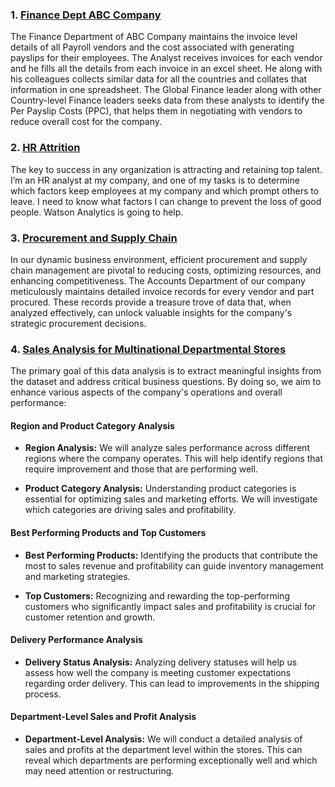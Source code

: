### 1. [Finance Dept ABC Company](https://github.com/sanjanapaluri/Powerbi_Projects/tree/main/Finance%20Dept%20ABC%20Company)

The Finance Department of ABC Company maintains the invoice level details of all Payroll vendors and the cost associated with generating payslips for their employees. The Analyst receives invoices for each vendor and he fills all the details from each invoice in an excel sheet. He along with his colleagues collects similar data for all the countries and collates that information in one spreadsheet. The Global Finance leader along with other Country-level Finance leaders seeks data from these analysts to identify the Per Payslip Costs (PPC), that helps them in negotiating with vendors to reduce overall cost for the company.

### 2. [HR Attrition](https://github.com/sanjanapaluri/Powerbi_Projects/tree/main/HR%20Attrition)

The key to success in any organization is attracting and retaining top talent. I’m an HR analyst at my company, and one of my tasks is to determine which factors keep employees at my company and which prompt others to leave. I need to know what factors I can change to prevent the loss of good people. Watson Analytics is going to help.

### 3. [Procurement and Supply Chain](https://github.com/sanjanapaluri/Powerbi_Projects/tree/main/Procurement%20and%20Supply%20Chain)

In our dynamic business environment, efficient procurement and supply chain management are pivotal to reducing costs, optimizing resources, and enhancing competitiveness. The Accounts Department of our company meticulously maintains detailed invoice records for every vendor and part procured. These records provide a treasure trove of data that, when analyzed effectively, can unlock valuable insights for the company's strategic procurement decisions.

### 4. [Sales Analysis for Multinational Departmental Stores](https://github.com/sanjanapaluri/Powerbi_Projects/tree/main/Sales%20Analysis%20for%20Multinational%20Departmental%20Stores)

The primary goal of this data analysis is to extract meaningful insights from the dataset and address critical business questions. By doing so, we aim to enhance various aspects of the company's operations and overall performance:

#### Region and Product Category Analysis

- **Region Analysis:** We will analyze sales performance across different regions where the company operates. This will help identify regions that require improvement and those that are performing well.

- **Product Category Analysis:** Understanding product categories is essential for optimizing sales and marketing efforts. We will investigate which categories are driving sales and profitability.

#### Best Performing Products and Top Customers

- **Best Performing Products:** Identifying the products that contribute the most to sales revenue and profitability can guide inventory management and marketing strategies.

- **Top Customers:** Recognizing and rewarding the top-performing customers who significantly impact sales and profitability is crucial for customer retention and growth.

#### Delivery Performance Analysis

- **Delivery Status Analysis:** Analyzing delivery statuses will help us assess how well the company is meeting customer expectations regarding order delivery. This can lead to improvements in the shipping process.

#### Department-Level Sales and Profit Analysis

- **Department-Level Analysis:** We will conduct a detailed analysis of sales and profits at the department level within the stores. This can reveal which departments are performing exceptionally well and which may need attention or restructuring.

